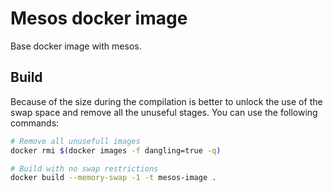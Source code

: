 # Mesos docker image

Base docker image with mesos.

## Build

Because of the size during the compilation is better to unlock the use of the swap space and remove all the unuseful stages. You can use the following commands:

```bash
# Remove all unusefull images
docker rmi $(docker images -f dangling=true -q)

# Build with no swap restrictions
docker build --memory-swap -1 -t mesos-image .
```
